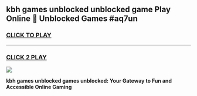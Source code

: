 
## kbh games unblocked unblocked game Play Online 👋 Unblocked Games #aq7un
<h3>
<a href="https://premium.freeplayer.one?title=kbh_games_unblocked&ref=21F">CLICK TO PLAY</a></h3>
<hr>

<h3>
<a href="https://premium.freeplayer.one?title=kbh_games_unblocked&ref=21F">CLICK 2 PLAY</a>
  
</h3>

<a href="https://premium.freeplayer.one?title=kbh_games_unblocked&ref=21F/"><img src="https://clearcache.store/games.png"></a>


**kbh games unblocked games unblocked: Your Gateway to Fun and Accessible Online Gaming**

